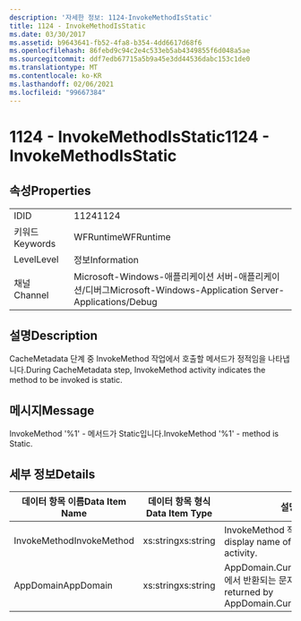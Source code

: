 ```yaml
---
description: '자세한 정보: 1124-InvokeMethodIsStatic'
title: 1124 - InvokeMethodIsStatic
ms.date: 03/30/2017
ms.assetid: b9643641-fb52-4fa8-b354-4dd6617d68f6
ms.openlocfilehash: 86febd9c94c2e4c533eb5ab4349855f6d048a5ae
ms.sourcegitcommit: ddf7edb67715a5b9a45e3dd44536dabc153c1de0
ms.translationtype: MT
ms.contentlocale: ko-KR
ms.lasthandoff: 02/06/2021
ms.locfileid: "99667384"
---
```

# <a name="1124---invokemethodisstatic"></a><span data-ttu-id="82fc9-103">1124 - InvokeMethodIsStatic</span><span class="sxs-lookup"><span data-stu-id="82fc9-103">1124 - InvokeMethodIsStatic</span></span>

## <a name="properties"></a><span data-ttu-id="82fc9-104">속성</span><span class="sxs-lookup"><span data-stu-id="82fc9-104">Properties</span></span>  
  
|||  
|-|-|  
|<span data-ttu-id="82fc9-105">ID</span><span class="sxs-lookup"><span data-stu-id="82fc9-105">ID</span></span>|<span data-ttu-id="82fc9-106">1124</span><span class="sxs-lookup"><span data-stu-id="82fc9-106">1124</span></span>|  
|<span data-ttu-id="82fc9-107">키워드</span><span class="sxs-lookup"><span data-stu-id="82fc9-107">Keywords</span></span>|<span data-ttu-id="82fc9-108">WFRuntime</span><span class="sxs-lookup"><span data-stu-id="82fc9-108">WFRuntime</span></span>|  
|<span data-ttu-id="82fc9-109">Level</span><span class="sxs-lookup"><span data-stu-id="82fc9-109">Level</span></span>|<span data-ttu-id="82fc9-110">정보</span><span class="sxs-lookup"><span data-stu-id="82fc9-110">Information</span></span>|  
|<span data-ttu-id="82fc9-111">채널</span><span class="sxs-lookup"><span data-stu-id="82fc9-111">Channel</span></span>|<span data-ttu-id="82fc9-112">Microsoft-Windows-애플리케이션 서버-애플리케이션/디버그</span><span class="sxs-lookup"><span data-stu-id="82fc9-112">Microsoft-Windows-Application Server-Applications/Debug</span></span>|  
  
## <a name="description"></a><span data-ttu-id="82fc9-113">설명</span><span class="sxs-lookup"><span data-stu-id="82fc9-113">Description</span></span>  

 <span data-ttu-id="82fc9-114">CacheMetadata 단계 중 InvokeMethod 작업에서 호출할 메서드가 정적임을 나타냅니다.</span><span class="sxs-lookup"><span data-stu-id="82fc9-114">During CacheMetadata step, InvokeMethod activity indicates the method to be invoked is static.</span></span>  
  
## <a name="message"></a><span data-ttu-id="82fc9-115">메시지</span><span class="sxs-lookup"><span data-stu-id="82fc9-115">Message</span></span>  

 <span data-ttu-id="82fc9-116">InvokeMethod '%1' - 메서드가 Static입니다.</span><span class="sxs-lookup"><span data-stu-id="82fc9-116">InvokeMethod '%1' - method is Static.</span></span>  
  
## <a name="details"></a><span data-ttu-id="82fc9-117">세부 정보</span><span class="sxs-lookup"><span data-stu-id="82fc9-117">Details</span></span>  
  
|<span data-ttu-id="82fc9-118">데이터 항목 이름</span><span class="sxs-lookup"><span data-stu-id="82fc9-118">Data Item Name</span></span>|<span data-ttu-id="82fc9-119">데이터 항목 형식</span><span class="sxs-lookup"><span data-stu-id="82fc9-119">Data Item Type</span></span>|<span data-ttu-id="82fc9-120">설명</span><span class="sxs-lookup"><span data-stu-id="82fc9-120">Description</span></span>|  
|--------------------|--------------------|-----------------|  
|<span data-ttu-id="82fc9-121">InvokeMethod</span><span class="sxs-lookup"><span data-stu-id="82fc9-121">InvokeMethod</span></span>|<span data-ttu-id="82fc9-122">xs:string</span><span class="sxs-lookup"><span data-stu-id="82fc9-122">xs:string</span></span>|<span data-ttu-id="82fc9-123">InvokeMethod 작업의 표시 이름입니다.</span><span class="sxs-lookup"><span data-stu-id="82fc9-123">The display name of the InvokeMethod activity.</span></span>|  
|<span data-ttu-id="82fc9-124">AppDomain</span><span class="sxs-lookup"><span data-stu-id="82fc9-124">AppDomain</span></span>|<span data-ttu-id="82fc9-125">xs:string</span><span class="sxs-lookup"><span data-stu-id="82fc9-125">xs:string</span></span>|<span data-ttu-id="82fc9-126">AppDomain.CurrentDomain.FriendlyName에서 반환되는 문자열입니다.</span><span class="sxs-lookup"><span data-stu-id="82fc9-126">The string returned by AppDomain.CurrentDomain.FriendlyName.</span></span>|
